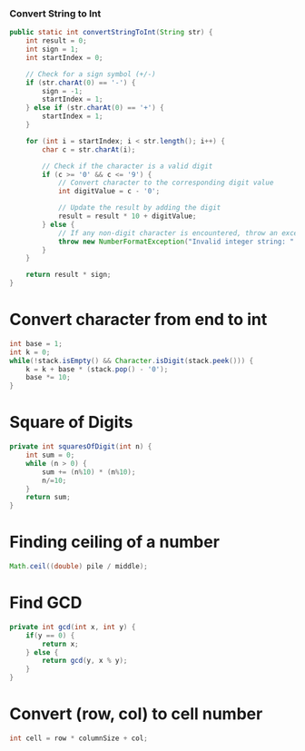 ### Convert String to Int

```java
public static int convertStringToInt(String str) {
	int result = 0;
	int sign = 1;
	int startIndex = 0;

	// Check for a sign symbol (+/-)
	if (str.charAt(0) == '-') {
		sign = -1;
		startIndex = 1;
	} else if (str.charAt(0) == '+') {
		startIndex = 1;
	}

	for (int i = startIndex; i < str.length(); i++) {
		char c = str.charAt(i);

		// Check if the character is a valid digit
		if (c >= '0' && c <= '9') {
			// Convert character to the corresponding digit value
			int digitValue = c - '0';

			// Update the result by adding the digit
			result = result * 10 + digitValue;
		} else {
			// If any non-digit character is encountered, throw an exception or handle the error
			throw new NumberFormatException("Invalid integer string: " + str);
		}
	}

	return result * sign;
}
```

# Convert character from end to int

```java
int base = 1;
int k = 0;
while(!stack.isEmpty() && Character.isDigit(stack.peek())) {
	k = k + base * (stack.pop() - '0');
	base *= 10;
}
```

# Square of Digits

```java
private int squaresOfDigit(int n) {
	int sum = 0;
	while (n > 0) {
		sum += (n%10) * (n%10);
		n/=10;
	}
	return sum;
}
```

# Finding ceiling of a number

```java
Math.ceil((double) pile / middle);
```


# Find GCD

```java
private int gcd(int x, int y) {
	if(y == 0) {
		return x;
	} else {
		return gcd(y, x % y);
	}
}
```

# Convert (row, col) to cell number

```java
int cell = row * columnSize + col;
```

